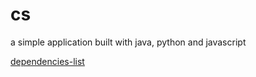 # cs
a simple application built with java, python and javascript

[dependencies-list](https://repo.maven.apache.org/maven2)

